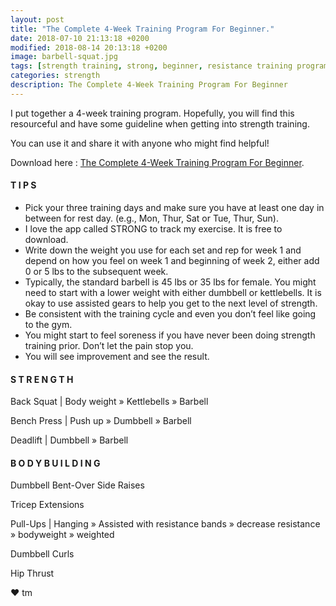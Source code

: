 ```yaml
---
layout: post
title: "The Complete 4-Week Training Program For Beginner."
date: 2018-07-10 21:13:18 +0200
modified: 2018-08-14 20:13:18 +0200
image: barbell-squat.jpg
tags: [strength training, strong, beginner, resistance training program pdf, squat, bench, deadlift]
categories: strength
description: The Complete 4-Week Training Program For Beginner
---
```


I put together a 4-week training program. Hopefully, you will find this resourceful and have some guideline when getting into strength training. 

You can use it and share it with anyone who might find helpful! 

Download here : [The Complete 4-Week Training Program For Beginner][program].

#### T I P S

* Pick your three training days and make sure you have at least one day in between for rest day. (e.g., Mon, Thur, Sat or Tue, Thur, Sun).
* I love the app called STRONG to track my exercise. It is free to download.
* Write down the weight you use for each set and rep for week 1 and depend on how you feel on week 1 and beginning of week 2, either add 0 or 5 lbs to the subsequent week. 
* Typically, the standard barbell is 45 lbs or 35 lbs for female. You might need to start with a lower weight with either dumbbell or kettlebells. It is okay to use assisted gears to help you get to the next level of strength.
* Be consistent with the training cycle and even you don’t feel like going to the gym.
* You might start to feel soreness if you have never been doing strength training prior. Don’t let the pain stop you.
* You will see improvement and see the result.

#### S T R E N G T H

Back Squat | Body weight » Kettlebells » Barbell

Bench Press | Push up » Dumbbell » Barbell

Deadlift | Dumbbell » Barbell

#### B O D Y B U I L D I N G

Dumbbell Bent-Over Side Raises

Tricep Extensions

Pull-Ups | Hanging » Assisted with resistance bands  » decrease resistance  » bodyweight  » weighted

Dumbbell Curls

Hip Thrust



[program]: https://drive.google.com/file/d/13AEnCful72jnO2FOY2pLGc7xNptCryxg/view?usp=sharing



❤ tm
